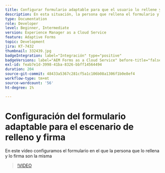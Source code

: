 ```yaml
---
title: Configurar formulario adaptable para que el usuario lo rellene y lo firme
description: En esta situación, la persona que rellena el formulario y el firmante son la misma persona.
type: Documentation
role: Developer
level: Beginner, Intermediate
version: Experience Manager as a Cloud Service
feature: Adaptive Forms
topic: Development
jira: KT-7432
thumbnail: 332439.jpg
badgeIntegration: label="Integración" type="positive"
badgeVersions: label="AEM Forms as a Cloud Service" before-title="false"
exl-id: feab7e1d-3998-41ba-8326-bbff14564494
duration: 204
source-git-commit: 48433a5367c281cf5a1c106b08a1306f1b0e8ef4
workflow-type: tm+mt
source-wordcount: '56'
ht-degree: 1%

---
```


# Configuración del formulario adaptable para el escenario de relleno y firma


En este vídeo configuramos el formulario en el que la persona que lo rellena y lo firma son la misma

>[!VIDEO](https://video.tv.adobe.com/v/3411755?quality=12&learn=on&captions=spa)
